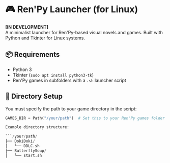 # 🎮 Ren'Py Launcher (for Linux)

**[IN DEVELOPMENT]**  
A minimalist launcher for Ren'Py-based visual novels and games. Built with Python and Tkinter for Linux systems.

## 📦 Requirements

- Python 3
- Tkinter (`sudo apt install python3-tk`)
- Ren'Py games in subfolders with a `.sh` launcher script

## 📁 Directory Setup

You must specify the path to your game directory in the script:

```python
GAMES_DIR = Path("/your/path")  # Set this to your Ren'Py games folder

Example directory structure:

```/your/path/
├── DokiDoki/
│   └── DDLC.sh
├── ButterflySoup/
│   └── start.sh
